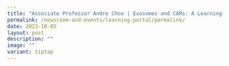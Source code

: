 ```yaml
---
title: "Associate Professor Andre Choo | Exosomes and CARs: A Learning Journey"
permalink: /newsroom-and-events/learning-portal/permalink/
date: 2023-10-05
layout: post
description: ""
image: ""
variant: tiptap
---
```

